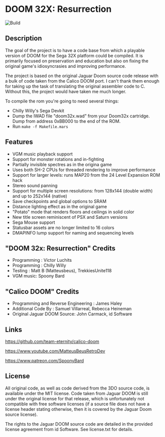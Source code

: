 # DOOM 32X: Resurrection

![Build](https://github.com/viciious/d32xr/workflows/Build/badge.svg)

## Description

The goal of the project is to have a code base from which a playable version of DOOM for the Sega 32X platform could be compiled.
It is primarily focused on preservation and education but also on fixing the original game's idiosyncrasies and improving performance.

The project is based on the original Jaguar Doom source code release with a bulk of code taken from the Calico DOOM port.
I can't thank them enough for taking up the task of translating the original assembler code to C. Without this, the project would have taken me much longer.

To compile the rom you're going to need several things:
- Chilly Willy's Sega Devkit
- Dump the IWAD file "doom32x.wad" from your Doom32x cartridge. Dump from address 0xBB000 to the end of the ROM.
- Run `make -f Makefile.mars`

## Features
- VGM music playback support
- Support for monster rotations and in-fighting
- Partially invisible spectres as in the origina game
- Uses both SH-2 CPUs for threaded rendering to improve performance
- Support for larger levels: runs MAP20 from the 24 Level Expansion ROM hack
- Stereo sound panning
- Support for multiple screen resolutions: from 128x144 (double width) and up to 252x144 (native)
- Save checkpoints and global options to SRAM
- Distance lighting effect as in the original game
- "Potato" mode that renders floors and ceilings in solid color
- New title screen reminiscent of PSX and Saturn versions
- Sega Mouse support
- Statusbar assets are no longer limited to 16 colors
- DMAPINFO lump support for naming and sequencing levels

## "DOOM 32x: Resurrection" Credits
* Programming : Victor Luchits
* Programming : Chilly Willy
* Testing : Matt B (Matteusbeus), TrekkiesUnite118
* VGM music: Spoony Bard

## "Calico DOOM" Credits
* Programming and Reverse Engineering : James Haley
* Additional Code By : Samuel Villarreal, Rebecca Heineman
* Original Jaguar DOOM Source: John Carmack, id Software

## Links
https://github.com/team-eternity/calico-doom

https://www.youtube.com/MatteusBeusRetroDev

https://www.patreon.com/SpoonyBard

## License
All original code, as well as code derived from the 3DO source code, is
available under the MIT license. Code taken from Jaguar DOOM is still under the
original license for that release, which is unfortunately not compatible with
free software licenses (if a source file does not have a license header stating
otherwise, then it is covered by the Jaguar Doom source license).

The rights to the Jaguar DOOM source code are detailed in the provided license 
agreement from id Software. See license.txt for details.
